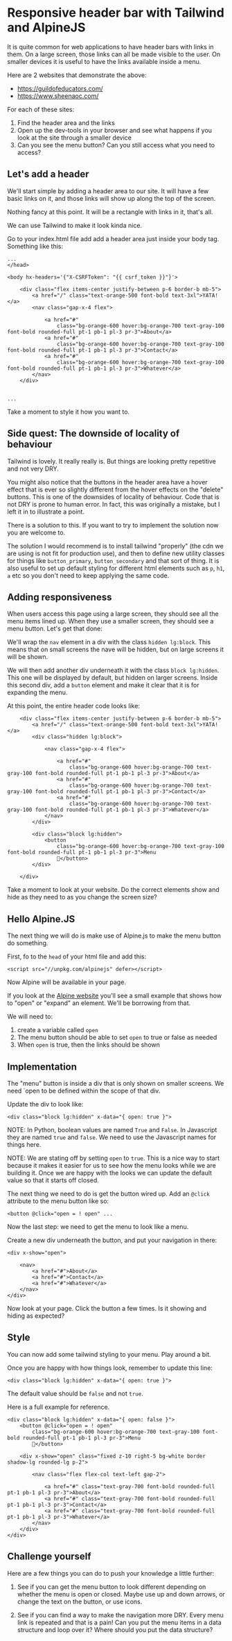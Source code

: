 # Responsive header bar with Tailwind and AlpineJS

It is quite common for web applications to have header bars with links in them. On a large screen, those links can all be made visible to the user. On smaller devices it is useful to have the links available inside a menu.

Here are 2 websites that demonstrate the above:

- https://guildofeducators.com/
- https://www.sheenaoc.com/

For each of these sites: 

1. Find the header area and the links
2. Open up the dev-tools in your browser and see what happens if you look at the site through a smaller device
3. Can you see the menu button? Can you still access what you need to access? 

## Let's add a header 

We'll start simple by adding a header area to our site. It will have a few basic links on it, and those links will show up along the top of the screen.

Nothing fancy at this point. It will be a rectangle with links in it, that's all.

We can use Tailwind to make it look kinda nice.

Go to your index.html file add add a header area just inside your body tag. Something like this:

```
...
</head>

<body hx-headers='{"X-CSRFToken": "{{ csrf_token }}"}'>

    <div class="flex items-center justify-between p-6 border-b mb-5">
        <a href="/" class="text-orange-500 font-bold text-3xl">YATA!</a>
        <nav class="gap-x-4 flex">

            <a href="#"
                class="bg-orange-600 hover:bg-orange-700 text-gray-100 font-bold rounded-full pt-1 pb-1 pl-3 pr-3">About</a>
            <a href="#"
                class="bg-orange-600 hover:bg-orange-700 text-gray-100 font-bold rounded-full pt-1 pb-1 pl-3 pr-3">Contact</a>
            <a href="#"
                class="bg-orange-600 hover:bg-orange-700 text-gray-100 font-bold rounded-full pt-1 pb-1 pl-3 pr-3">Whatever</a>
        </nav>
    </div>


...
```

Take a moment to style it how you want to.

## Side quest: The downside of locality of behaviour 

Tailwind is lovely. It really really is. But things are looking pretty repetitive and not very DRY. 

You might also notice that the buttons in the header area have a hover effect that is ever so slightly different from the hover effects on the "delete" buttons. This is one of the downsides of locality of behaviour. Code that is not DRY is prone to human error.  In fact, this was originally a mistake, but I left it in to illustrate a point. 

There is a solution to this. If you want to try to implement the solution now you are welcome to.  

The solution I would recommend is to install tailwind "properly" (the cdn we are using is not fit for production use), and then to define new utility classes for things like `button_primary`, `button_secondary` and that sort of thing. It is also useful to set up default styling for different html elements such as `p`, `h1`, `a` etc so you don't need to keep applying the same code.

## Adding responsiveness 

When users access this page using a large screen, they should see all the menu items lined up. When they use a smaller screen, they should see a menu button. Let's get that done:

We'll wrap the `nav` element in a div with the class `hidden lg:block`. This means that on small screens the nave will be hidden, but on large screens it will be shown. 

We will then add another div underneath it with the class `block lg:hidden`. This one will be displayed by default, but hidden on larger screens. Inside this second div, add a `button` element and make it clear that it is for expanding the menu.

At this point, the entire header code looks like:

```
    <div class="flex items-center justify-between p-6 border-b mb-5">
        <a href="/" class="text-orange-500 font-bold text-3xl">YATA!</a>
        <div class="hidden lg:block">

            <nav class="gap-x-4 flex">

                <a href="#"
                    class="bg-orange-600 hover:bg-orange-700 text-gray-100 font-bold rounded-full pt-1 pb-1 pl-3 pr-3">About</a>
                <a href="#"
                    class="bg-orange-600 hover:bg-orange-700 text-gray-100 font-bold rounded-full pt-1 pb-1 pl-3 pr-3">Contact</a>
                <a href="#"
                    class="bg-orange-600 hover:bg-orange-700 text-gray-100 font-bold rounded-full pt-1 pb-1 pl-3 pr-3">Whatever</a>
            </nav>
        </div>

        <div class="block lg:hidden">
            <button
                class="bg-orange-600 hover:bg-orange-700 text-gray-100 font-bold rounded-full pt-1 pb-1 pl-3 pr-3">Menu
                🔽</button>
        </div>

    </div>
```

Take a moment to look at your website. Do the correct elements show and hide as they need to as you change the screen size?

## Hello Alpine.JS

The next thing we will do is make use of Alpine.js to make the menu button do something. 

First, fo to the `head` of your html file and add this:

```
<script src="//unpkg.com/alpinejs" defer></script>
```

Now Alpine will be available in your page.

If you look at the [Alpine website](https://alpinejs.dev/) you'll see a small example that shows how to "open" or "expand" an element. We'll be borrowing from that.

We will need to:

1. create a variable called `open`
2. The menu button should be able to set `open` to true or false as needed
3. When `open` is true, then the links should be shown 

## Implementation 

The "menu" button is inside a div that is only shown on smaller screens. We need `open to be defined within the scope of that div.

Update the div to look like:

```
<div class="block lg:hidden" x-data="{ open: true }">
```

NOTE: In Python, boolean values are named `True` and `False`. In Javascript they are named `true` and `false`. We need to use the Javascript names for things here.

NOTE: We are stating off by setting `open` to `true`. This is a nice way to start because it makes it easier for us to see how the menu looks while we are building it. Once we are happy with the looks we can update the default value so that it starts off closed.

The next thing we need to do is get the button wired up. Add an `@click` attribute to the menu button like so:

```
<button @click="open = ! open" ...
```

Now the last step: we need to get the menu to look like a menu. 

Create a new div underneath the button, and put your navigation in there:

```
<div x-show="open">

    <nav>
        <a href="#">About</a>
        <a href="#">Contact</a>
        <a href="#">Whatever</a>
    </nav>
</div>
```

Now look at your page. Click the button a few times. Is it showing and hiding as expected?

## Style 

You can now add some tailwind styling to your menu. Play around a bit. 

Once you are happy with how things look, remember to update this line:

```
<div class="block lg:hidden" x-data="{ open: true }">
```

The default value should be `false` and not `true`.

Here is a full example for reference.

```
<div class="block lg:hidden" x-data="{ open: false }">
    <button @click="open = ! open"
        class="bg-orange-600 hover:bg-orange-700 text-gray-100 font-bold rounded-full pt-1 pb-1 pl-3 pr-3">Menu
        🔽</button>

    <div x-show="open" class="fixed z-10 right-5 bg-white border shadow-lg rounded-lg p-2">

        <nav class="flex flex-col text-left gap-2">

            <a href="#" class="text-gray-700 font-bold rounded-full pt-1 pb-1 pl-3 pr-3">About</a>
            <a href="#" class="text-gray-700 font-bold rounded-full pt-1 pb-1 pl-3 pr-3">Contact</a>
            <a href="#" class="text-gray-700 font-bold rounded-full pt-1 pb-1 pl-3 pr-3">Whatever</a>
        </nav>
    </div>
</div>
```

## Challenge yourself 

Here are a few things you can do to push your knowledge a little further:

1. See if you can get the menu button to look different depending on whether the menu is open or closed. Maybe use up and down arrows, or change the text on the button, or use icons. 

2. See if you can find a way to make the navigation more DRY. Every menu link is repeated and that is a pain! Can you put the menu items in a data structure and loop over it? Where should you put the data structure?

